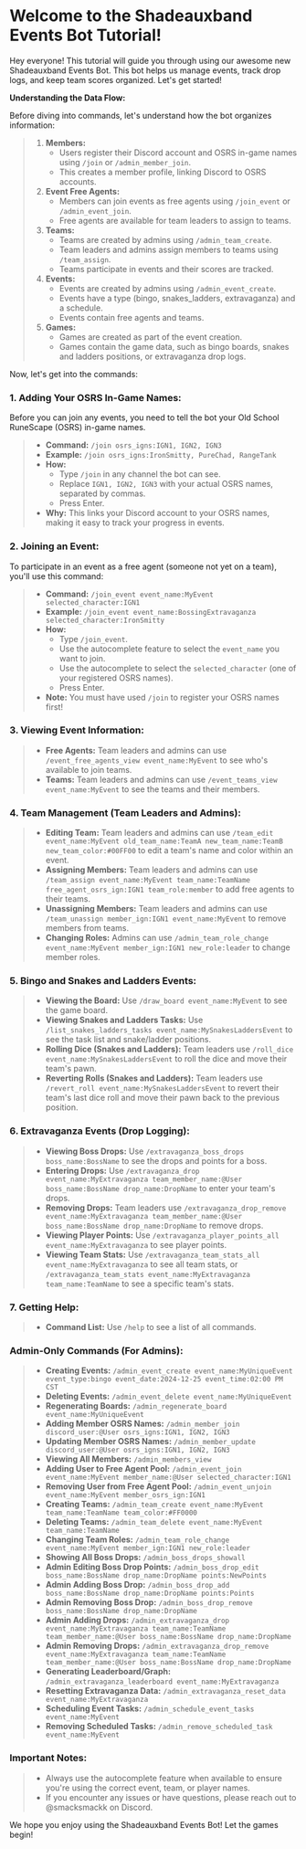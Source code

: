# Welcome to the Shadeauxband Events Bot Tutorial!

Hey everyone! This tutorial will guide you through using our awesome new Shadeauxband Events Bot. This bot helps us manage events, track drop logs, and keep team scores organized. Let's get started!

**Understanding the Data Flow:**

Before diving into commands, let's understand how the bot organizes information:

> 1.  **Members:**
>     - Users register their Discord account and OSRS in-game names using `/join` or `/admin_member_join`.
>     - This creates a member profile, linking Discord to OSRS accounts.
> 2.  **Event Free Agents:**
>     - Members can join events as free agents using `/join_event` or `/admin_event_join`.
>     - Free agents are available for team leaders to assign to teams.
> 3.  **Teams:**
>     - Teams are created by admins using `/admin_team_create`.
>     - Team leaders and admins assign members to teams using `/team_assign`.
>     - Teams participate in events and their scores are tracked.
> 4.  **Events:**
>     - Events are created by admins using `/admin_event_create`.
>     - Events have a type (bingo, snakes_ladders, extravaganza) and a schedule.
>     - Events contain free agents and teams.
> 5.  **Games:**
>     - Games are created as part of the event creation.
>     - Games contain the game data, such as bingo boards, snakes and ladders positions, or extravaganza drop logs.

Now, let's get into the commands:

### 1. Adding Your OSRS In-Game Names:

Before you can join any events, you need to tell the bot your Old School RuneScape (OSRS) in-game names.

> - **Command:** `/join osrs_igns:IGN1, IGN2, IGN3`
> - **Example:** `/join osrs_igns:IronSmitty, PureChad, RangeTank`
> - **How:**
>   - Type `/join` in any channel the bot can see.
>   - Replace `IGN1, IGN2, IGN3` with your actual OSRS names, separated by commas.
>   - Press Enter.
> - **Why:** This links your Discord account to your OSRS names, making it easy to track your progress in events.

### 2. Joining an Event:

To participate in an event as a free agent (someone not yet on a team), you'll use this command:

> - **Command:** `/join_event event_name:MyEvent selected_character:IGN1`
> - **Example:** `/join_event event_name:BossingExtravaganza selected_character:IronSmitty`
> - **How:**
>   - Type `/join_event`.
>   - Use the autocomplete feature to select the `event_name` you want to join.
>   - Use the autocomplete to select the `selected_character` (one of your registered OSRS names).
>   - Press Enter.
> - **Note:** You must have used `/join` to register your OSRS names first!

### 3. Viewing Event Information:

> - **Free Agents:** Team leaders and admins can use `/event_free_agents_view event_name:MyEvent` to see who's available to join teams.
> - **Teams:** Team leaders and admins can use `/event_teams_view event_name:MyEvent` to see the teams and their members.

### 4. Team Management (Team Leaders and Admins):

> - **Editing Team:** Team leaders and admins can use `/team_edit event_name:MyEvent old_team_name:TeamA new_team_name:TeamB new_team_color:#00FF00` to edit a team's name and color within an event.
> - **Assigning Members:** Team leaders and admins can use `/team_assign event_name:MyEvent team_name:TeamName free_agent_osrs_ign:IGN1 team_role:member` to add free agents to their teams.
> - **Unassigning Members:** Team leaders and admins can use `/team_unassign member_ign:IGN1 event_name:MyEvent` to remove members from teams.
> - **Changing Roles:** Admins can use `/admin_team_role_change event_name:MyEvent member_ign:IGN1 new_role:leader` to change member roles.

### 5. Bingo and Snakes and Ladders Events:

> - **Viewing the Board:** Use `/draw_board event_name:MyEvent` to see the game board.
> - **Viewing Snakes and Ladders Tasks:** Use `/list_snakes_ladders_tasks event_name:MySnakesLaddersEvent` to see the task list and snake/ladder positions.
> - **Rolling Dice (Snakes and Ladders):** Team leaders use `/roll_dice event_name:MySnakesLaddersEvent` to roll the dice and move their team's pawn.
> - **Reverting Rolls (Snakes and Ladders):** Team leaders use `/revert_roll event_name:MySnakesLaddersEvent` to revert their team's last dice roll and move their pawn back to the previous position.

### 6. Extravaganza Events (Drop Logging):

> - **Viewing Boss Drops:** Use `/extravaganza_boss_drops boss_name:BossName` to see the drops and points for a boss.
> - **Entering Drops:** Use `/extravaganza_drop event_name:MyExtravaganza team_member_name:@User boss_name:BossName drop_name:DropName` to enter your team's drops.
> - **Removing Drops:** Team leaders use `/extravaganza_drop_remove event_name:MyExtravaganza team_member_name:@User boss_name:BossName drop_name:DropName` to remove drops.
> - **Viewing Player Points:** Use `/extravaganza_player_points_all event_name:MyExtravaganza` to see player points.
> - **Viewing Team Stats:** Use `/extravaganza_team_stats_all event_name:MyExtravaganza` to see all team stats, or `/extravaganza_team_stats event_name:MyExtravaganza team_name:TeamName` to see a specific team's stats.

### 7. Getting Help:

> - **Command List:** Use `/help` to see a list of all commands.

### Admin-Only Commands (For Admins):

> - **Creating Events:** `/admin_event_create event_name:MyUniqueEvent event_type:bingo event_date:2024-12-25 event_time:02:00 PM CST`
> - **Deleting Events:** `/admin_event_delete event_name:MyUniqueEvent`
> - **Regenerating Boards:** `/admin_regenerate_board event_name:MyUniqueEvent`
> - **Adding Member OSRS Names:** `/admin_member_join discord_user:@User osrs_igns:IGN1, IGN2, IGN3`
> - **Updating Member OSRS Names:** `/admin_member_update discord_user:@User osrs_igns:IGN1, IGN2, IGN3`
> - **Viewing All Members:** `/admin_members_view`
> - **Adding User to Free Agent Pool:** `/admin_event_join event_name:MyEvent member_name:@User selected_character:IGN1`
> - **Removing User from Free Agent Pool:** `/admin_event_unjoin event_name:MyEvent member_osrs_ign:IGN1`
> - **Creating Teams:** `/admin_team_create event_name:MyEvent team_name:TeamName team_color:#FF0000`
> - **Deleting Teams:** `/admin_team_delete event_name:MyEvent team_name:TeamName`
> - **Changing Team Roles:** `/admin_team_role_change event_name:MyEvent member_ign:IGN1 new_role:leader`
> - **Showing All Boss Drops:** `/admin_boss_drops_showall`
> - **Admin Editing Boss Drop Points:** `/admin_boss_drop_edit boss_name:BossName drop_name:DropName points:NewPoints`
> - **Admin Adding Boss Drop:** `/admin_boss_drop_add boss_name:BossName drop_name:DropName points:Points`
> - **Admin Removing Boss Drop:** `/admin_boss_drop_remove boss_name:BossName drop_name:DropName`
> - **Admin Adding Drops:** `/admin_extravaganza_drop event_name:MyExtravaganza team_name:TeamName team_member_name:@User boss_name:BossName drop_name:DropName`
> - **Admin Removing Drops:** `/admin_extravaganza_drop_remove event_name:MyExtravaganza team_name:TeamName team_member_name:@User boss_name:BossName drop_name:DropName`
> - **Generating Leaderboard/Graph:** `/admin_extravaganza_leaderboard event_name:MyExtravaganza`
> - **Resetting Extravaganza Data:** `/admin_extravaganza_reset_data event_name:MyExtravaganza`
> - **Scheduling Event Tasks:** `/admin_schedule_event_tasks event_name:MyEvent`
> - **Removing Scheduled Tasks:** `/admin_remove_scheduled_task event_name:MyEvent`

### Important Notes:

> - Always use the autocomplete feature when available to ensure you're using the correct event, team, or player names.
> - If you encounter any issues or have questions, please reach out to @smacksmackk on Discord.

We hope you enjoy using the Shadeauxband Events Bot! Let the games begin!
